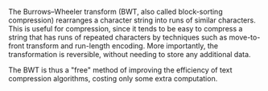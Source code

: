 The Burrows–Wheeler transform (BWT, also called block-sorting compression) rearranges a character string into runs
of similar characters. This is useful for compression, since it tends to be easy to compress a string that has runs 
of repeated characters by techniques such as move-to-front transform and run-length encoding. 
More importantly, the transformation is reversible, without needing to store any additional data. 

The BWT is thus a "free" method of improving the efficiency of text compression algorithms, costing only some extra computation.
